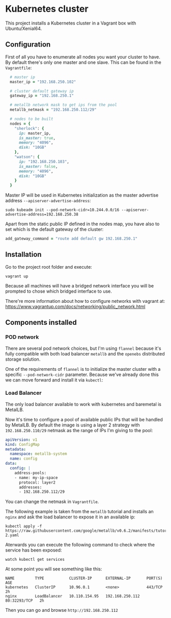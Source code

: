 # Kubernetes cluster

This project installs a Kubernetes cluster in a Vagrant box with
Ubuntu/Xenial64.

## Configuration

First of all you have to enumerate all nodes you want your cluster to
have. By default there's only one master and one slave. This can be
found in the `Vagrantfile`:



```ruby
  # master ip
  master_ip = "192.168.250.102"

  # cluster default gateway ip
  gateway_ip = "192.168.250.1"

  # metallb network mask to get ips from the pool
  metallb_netmask = "192.168.250.112/29"

  # nodes to be built
  nodes = {
    "sherlock": {
      ip: master_ip,
      is_master: true,
      memory: "4096",
      disk: "10GB"
    },
    "watson": {
      ip: "192.168.250.103",
      is_master: false,
      memory: "4096",
      disk: "10GB"
    }
  }
```

Master IP will be used in Kubernetes initialization as the master
advertise address `--apiserver-advertise-address`:

```shell
sudo kubeadm init --pod-network-cidr=10.244.0.0/16 --apiserver-advertise-address=192.168.250.38
```

Apart from the static public IP defined in the nodes map, you have
also to set which is the default gateway of the cluster:

```ruby
add_gateway_command = "route add default gw 192.168.250.1"
```

## Installation

Go to the project root folder and execute:

```shell
vagrant up
```

Because all machines will have a bridged network interface you will be
prompted to chose which bridged interface to use.

There're more information about how to configure networks with vagrant at:
https://www.vagrantup.com/docs/networking/public_network.html

## Components installed

### POD network

There are several pod network choices, but I'm using `flannel` because
it's fully compatible with both load balancer `metallb` and the
`openebs` distributed storage solution.

One of the requirements of `flannel` is to initialize the master
cluster with a specific `--pod-network-cidr` parameter. Because we've
already done this we can move forward and install it via `kubectl`:

### Load Balancer

The only load balancer available to work with kubernetes and baremetal
is MetalLB.

Now it's time to configure a pool of available public IPs that will be
handled by MetalLB. By default the image is using a layer 2 strategy
with `192.168.250.110/29` netmask as the range of IPs I'm giving to
the pool:

```yaml
apiVersion: v1
kind: ConfigMap
metadata:
  namespace: metallb-system
  name: config
data:
  config: |
    address-pools:
    - name: my-ip-space
      protocol: layer2
      addresses:
      - 192.168.250.112/29
```

You can change the netmask in `Vagrantfile`.

The following example is taken from the `metallb` tutorial and
installs an `nginx` and ask the load balancer to expose it in an
available ip:

```shell
kubectl apply -f https://raw.githubusercontent.com/google/metallb/v0.6.2/manifests/tutorial-2.yaml
```

Aterwards you can execute the following command to check where the
service has been exposed:

```shell
watch kubectl get services
```

At some point you will see something like this:

```shell
NAME         TYPE           CLUSTER-IP      EXTERNAL-IP       PORT(S)        AGE
kubernetes   ClusterIP      10.96.0.1       <none>            443/TCP        2h
nginx        LoadBalancer   10.110.154.95   192.168.250.112   80:32293/TCP   2h
```

Then you can go and browse `http://192.168.250.112`

